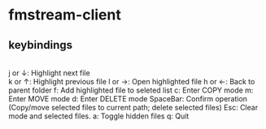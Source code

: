 # fmstream-client

## keybindings

<br>j or ↓: Highlight next file</br>
k or ↑: Highlight previous file
l or →: Open highlighted file
h or ←: Back to parent folder
f: Add highlighted file to seleted list
c: Enter COPY mode
m: Enter MOVE mode
d: Enter DELETE mode
SpaceBar: Confirm operation (Copy/move selected files to current path; delete selected files)
Esc: Clear mode and selected files.
a: Toggle hidden files
q: Quit
